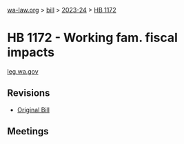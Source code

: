 [wa-law.org](/) > [bill](/bill/) > [2023-24](/bill/2023-24/) > [HB 1172](/bill/2023-24/hb/1172/)

# HB 1172 - Working fam. fiscal impacts
[leg.wa.gov](https://app.leg.wa.gov/billsummary?BillNumber=1172&Year=2023&Initiative=false)

## Revisions
* [Original Bill](1/)

## Meetings